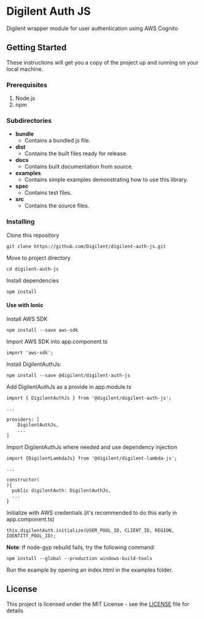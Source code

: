 # Digilent Auth JS

Digilent wrapper module for user authentication using AWS Cognito

## Getting Started

These instructions will get you a copy of the project up and running on your local machine.

### Prerequisites

1. Node.js
2. npm

### Subdirectories
* **bundle**
  * Contains a bundled js file.
* **dist**
  * Contains the built files ready for release.
* **docs**
  * Contains built documentation from source.
* **examples**
  * Contains simple examples demonstrating how to use this library.
* **spec**
  * Contains test files.
* **src**
  * Contains the source files.

### Installing

Clone this repository

```
git clone https://github.com/Digilent/digilent-auth-js.git
```

Move to project directory

```
cd digilent-auth-js
```

Install dependencies

```
npm install
```

#### Use with Ionic
Install AWS SDK 
```
npm install --save aws-sdk
````

Import AWS SDK into app.component.ts 
```
import 'aws-sdk';
```

Install DigilentAuthJs: 
```
npm install --save @digilent/digilent-auth-js
```

Add DigilentAuthJs as a provide in app.module.ts
```
import { DigilentAuthJs } from '@digilent/digilent-auth-js';

...

providers: [    
    DigilentAuthJs,
    ...
]
```

Import DigilentAuthJs where needed and use dependency injection
```
import {DigilentLambdaJs} from '@digilent/digilent-lambda-js';

...

constructor(
){
  public digilentAuth: DigilentAuthJs,
  ...
}
```

Initialize with AWS credentials (it's recommended to do this early in app.component.ts)
```
this.digilentAuth.initialize(USER_POOL_ID, CLIENT_ID, REGION, IDENTITY_POOL_ID);
```

**Note**: If node-gyp rebuild fails, try the following command:

```
npm install --global --production windows-build-tools
```

Run the example by opening an index.html in the examples folder.

## License

This project is licensed under the MIT License - see the [LICENSE](LICENSE) file for details